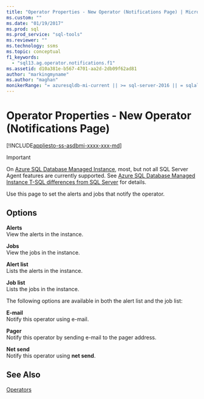 ```yaml
---
title: "Operator Properties - New Operator (Notifications Page) | Microsoft Docs"
ms.custom: ""
ms.date: "01/19/2017"
ms.prod: sql
ms.prod_service: "sql-tools"
ms.reviewer: ""
ms.technology: ssms
ms.topic: conceptual
f1_keywords: 
  - "sql13.ag.operator.notifications.f1"
ms.assetid: d10a381e-b567-4701-aa2d-2db09f62ad81
author: "markingmyname"
ms.author: "maghan"
monikerRange: "= azuresqldb-mi-current || >= sql-server-2016 || = sqlallproducts-allversions"
---
```

# Operator Properties - New Operator (Notifications Page)
[!INCLUDE[appliesto-ss-asdbmi-xxxx-xxx-md](../../includes/appliesto-ss-asdbmi-xxxx-xxx-md.md)]

> [!IMPORTANT]  
> On [Azure SQL Database Managed Instance](https://docs.microsoft.com/azure/sql-database/sql-database-managed-instance), most, but not all SQL Server Agent features are currently supported. See [Azure SQL Database Managed Instance T-SQL differences from SQL Server](https://docs.microsoft.com/azure/sql-database/sql-database-managed-instance-transact-sql-information#sql-server-agent) for details.

Use this page to set the alerts and jobs that notify the operator.  
  
## Options  
**Alerts**  
View the alerts in the instance.  
  
**Jobs**  
View the jobs in the instance.  
  
**Alert list**  
Lists the alerts in the instance.  
  
**Job list**  
Lists the jobs in the instance.  
  
The following options are available in both the alert list and the job list:  
  
**E-mail**  
Notify this operator using e-mail.  
  
**Pager**  
Notify this operator by sending e-mail to the pager address.  
  
**Net send**  
Notify this operator using **net send**.  
  
## See Also  
[Operators](../../ssms/agent/operators.md)  
  
